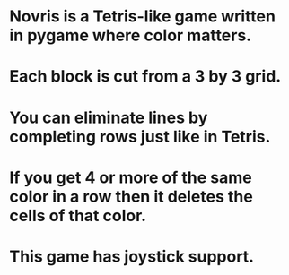 # Novris is a Tetris-like game written in pygame where color matters.
# Each block is cut from a 3 by 3 grid.
# You can eliminate lines by completing rows just like in Tetris.
# If you get 4 or more of the same color in a row then it deletes the cells of that color.
# This game has joystick support.
